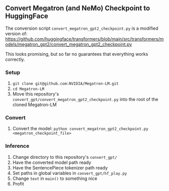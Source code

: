 ## Convert Megatron (and NeMo) Checkpoint to HuggingFace

The conversion script `convert_megatron_gpt2_checkpoint.py` is a modified version of:
https://github.com/huggingface/transformers/blob/main/src/transformers/models/megatron_gpt2/convert_megatron_gpt2_checkpoint.py

This looks promising, but so far no guarantees that everything works correctly.

### Setup
1. `git clone git@github.com:NVIDIA/Megatron-LM.git`
2. `cd Megatron-LM`
3. Move this repository's `convert_gpt/convert_megatron_gpt2_checkpoint.py` into the root of the cloned Megatron-LM


### Convert
1. Convert the model: `python convert_megatron_gpt2_checkpoint.py <megatron_checkpoint_file>`


### Inference
1. Change directory to this repository's `convert_gpt/`
2. Have the converted model path ready
3. Have the SentencePiece tokenizer path ready
4. Set paths in global variables in `convert_gpt/hf_play.py`
5. Change `text` in `main()` to something nice
6. Profit
